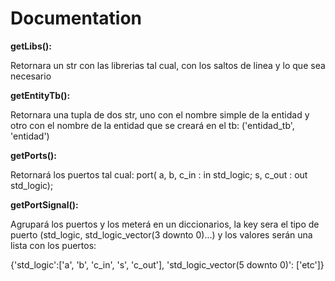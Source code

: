 Documentation
=============


**getLibs():**

Retornara un str con las librerias tal cual, con los saltos de linea y lo que sea necesario

**getEntityTb():**

Retornara una tupla de dos str, uno con el nombre simple de la entidad y otro con el nombre de la entidad que se creará en el tb:
('entidad_tb', 'entidad') 

**getPorts():**

Retornará los puertos tal cual:
   port( a, b, c_in : in  std_logic;
         s, c_out   : out std_logic); 

**getPortSignal():**

Agrupará los puertos y los meterá en un diccionarios, la key sera el tipo de puerto (std_logic, std_logic_vector(3 downto 0)...) y los valores serán una lista con
los puertos:

{'std_logic':['a', 'b', 'c_in', 's', 'c_out'], 'std_logic_vector(5 downto 0)': ['etc']} 
